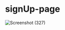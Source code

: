 # signUp-page


![Screenshot (327)](https://user-images.githubusercontent.com/72061096/147404274-7c6272ca-7ded-475e-a8e9-454fbcef1b6e.png)
